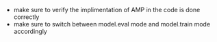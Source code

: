 - make sure to verify the implimentation of AMP in the code is done correctly
- make sure to switch between model.eval mode and model.train mode accordingly